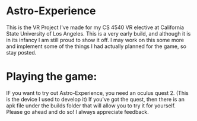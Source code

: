 # Astro-Experience
This is the VR Project I've made for my CS 4540 VR elective at California State University of Los Angeles. This is a very early build, and although it is in its infancy I am still proud to show it off. I may work on this some more and implement some of the things I had actually planned for the game, so stay posted. 

# Playing the game:
IF you want to try out Astro-Experience, you need an oculus quest 2. (This is the device I used to develop it) If you've got the quest, then there is an apk file under the builds folder that will allow you to try it for yourself. 
Please go ahead and do so! I always appreciate feedback. 
